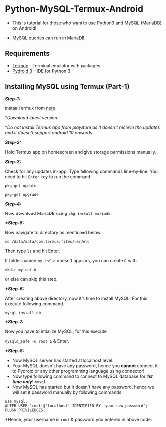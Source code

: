 # Python-MySQL-Termux-Android
- This is tutorial for those who want to use Python3 and MySQL (MariaDB) on Android!

- MySQL queries can run in MariaDB.

## Requirements
- [Termux](https://f-droid.org/packages/com.termux/) - Terminal emulator with packages
- [Pydroid 3](https://play.google.com/store/apps/details?id=ru.iiec.pydroid3) - IDE for Python 3

## Installing MySQL using Termux (Part-1)

_**Step-1:**_

Install Termux from [here](https://f-droid.org/packages/com.termux/).

\*_Download latest version._

\*_Do not install Termux app from playstore as it doesn't recieve the  updates and it doesn't support android 10 onwards._

_**Step-2:**_

Hold Termux app on homescreen and give storage permissions manually.

_**Step-3:**_

Check for any updates in-app. Type following commands line-by-line. You need to hit `Enter` key to run the command.

`pkg-get update`

`pkg-get upgrade`

_**Step-4:**_

Now download MariaDB using `pkg install mariadb`.

_**\*Step-5:**_

Now navigate to directory as mentioned below.

`cd /data/data/com.termux.files/usr/etc`

Then type `ls` and hit Enter.

If folder named `my.cnf.d` doesn't appears, you can create it with 

`mkdir my.cnf.d`

or else can skip this step.

_**\*Step-6:**_

After creating above directory, now it's time to install MySQL. For this execute following command.

`mysql_install_db`

_**\*Step-7:**_

Now you have to intialize MySQL, for this execute

`mysqld_safe -u root &` & Enter.

<!--`<password>` - Database password which you will use to view database in future!-->

_**\*Step-8:**_

- Now MySQL server has started at localhost level.
- Your MySQL doesn't have any password, hence you **cannot** connect it to Pydroid or any other programming language using connector!
- Now type following command to connect to MySQL database for _**1st time only**_!
`mysql`
- Now MySQL has started but it doesn't have any password, hence we will set it password manually by following commands.

```
use mysql;
ALTER USER 'root'@'localhost' IDENTIFIED BY 'your new password';
FLUSH PRIVILEDGES;
```

\*Hence, your username is `root` & password you entered in above code.

